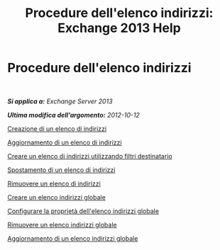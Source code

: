 ﻿---
title: "Procedure dell'elenco indirizzi: Exchange 2013 Help"
TOCTitle: Procedure dell'elenco indirizzi
ms:assetid: 44c87349-964b-4700-9ce9-87bd4cb2249e
ms:mtpsurl: https://technet.microsoft.com/it-it/library/Aa997686(v=EXCHG.150)
ms:contentKeyID: 50480546
ms.date: 05/22/2018
mtps_version: v=EXCHG.150
ms.translationtype: MT
---

# Procedure dell'elenco indirizzi

 

_**Si applica a:** Exchange Server 2013_

_**Ultima modifica dell'argomento:** 2012-10-12_

[Creazione di un elenco di indirizzi](create-an-address-list-exchange-2013-help.md)

[Aggiornamento di un elenco di indirizzi](update-an-address-list-exchange-2013-help.md)

[Creare un elenco di indirizzi utilizzando filtri destinatario](create-an-address-list-by-using-recipient-filters-exchange-2013-help.md)

[Spostamento di un elenco di indirizzi](move-an-address-list-exchange-2013-help.md)

[Rimuovere un elenco di indirizzi](remove-an-address-list-exchange-2013-help.md)

[Creare un elenco indirizzi globale](https://docs.microsoft.com/it-it/exchange/address-books/address-lists/create-global-address-list)

[Configurare la proprietà dell'elenco indirizzi globale](configure-global-address-list-properties-exchange-2013-help.md)

[Rimuovere un elenco indirizzi globale](https://docs.microsoft.com/it-it/exchange/address-books/address-lists/remove-a-global-address-list)

[Aggiornamento di un elenco indirizzi globale](update-a-global-address-list-exchange-2013-help.md)

